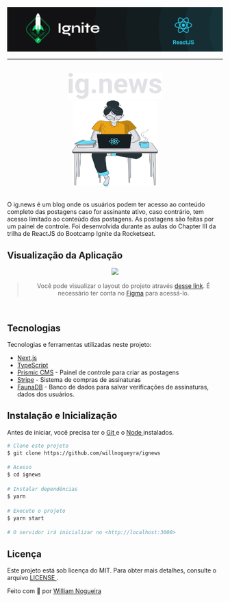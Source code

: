<div align="center" id="top"> 
  <img src="./public/banner.png" alt = "ig.news" />
</div>

---
<br>

<div align="center"> 
<img src="./public/images/logo.svg" />
</div>
<div align="center">
<img src="./public/images/avatar.svg" width="200px" height="200px"/>
</div>

<br>

O ig.news é um blog onde os usuários podem ter acesso ao conteúdo completo das postagens caso for assinante ativo, caso contrário, tem acesso limitado ao conteúdo das postagens. As postagens são feitas por um painel de controle.
Foi desenvolvida durante as aulas do Chapter III da trilha de ReactJS do Bootcamp Ignite da Rocketseat. 




## Visualização da Aplicação

<div align="center">
  <img src="./public/ignews.gif">
</div>

<div align="center">

> Você pode visualizar o layout do projeto através [desse link](https://www.figma.com/file/YM4JFm0d4b4TovqmCNrgRW/ig.news). É necessário ter conta no [Figma](https://figma.com) para acessá-lo.



</div>

<br>

## Tecnologias

Tecnologias e ferramentas utilizadas neste projeto:

- [Next.js](https://nextjs.org/)
- [TypeScript](https://www.typescriptlang.org/)
- [Prismic CMS](https://prismic.io/) - Painel de controle para criar as postagens
- [Stripe](https://stripe.com/br) - Sistema de compras de assinaturas
- [FaunaDB](https://fauna.com/) - Banco de dados para salvar verificações de assinaturas, dados dos usuários.



##  Instalação e Inicialização 
Antes de iniciar, você precisa ter o [ Git ](https://git-scm.com) e o [ Node ](https://nodejs.org/en/) instalados.

```bash
# Clone este projeto
$ git clone https://github.com/willnogueyra/ignews

# Acesso
$ cd ignews

# Instalar dependências
$ yarn

# Execute o projeto
$ yarn start

# O servidor irá inicializar no <http://localhost:3000>
```

##  Licença

Este projeto está sob licença do MIT. Para obter mais detalhes, consulte o arquivo [ LICENSE ](https://github.com/willnogueyra/ignews/blob/master/LICENSE).

Feito com 💜 por <a href="https://github.com/willnogueyra" target="_blank"> William Nogueira </a>